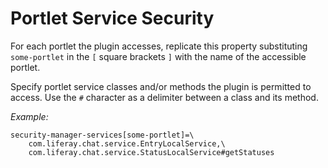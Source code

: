 # Portlet Service Security [](id=portlet-service-security)

For each portlet the plugin accesses, replicate this property substituting
`some-portlet` in the `[` square brackets `]` with the name of the accessible
portlet. 

Specify portlet service classes and/or methods the plugin is permitted to
access. Use the `#` character as a delimiter between a class and its method. 

*Example:*

	security-manager-services[some-portlet]=\
		com.liferay.chat.service.EntryLocalService,\
		com.liferay.chat.service.StatusLocalService#getStatuses
